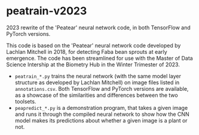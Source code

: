 # peatrain-v2023
2023 rewrite of the 'Peatear' neural network code, in both TensorFlow and PyTorch versions.

This code is based on the 'Peatear' neural network code developed by Lachlan Mitchell in 2018, for detecting Faba bean sprouts at early emergence. The code has been streamlined for use with the Master of Data Science Intership at the Biometry Hub in the Winter Trimester of 2023.

- `peatrain_*.py` trains the neural network (with the same model layer structure as developed by Lachlan Mitchell) on image files listed in `annotations.csv`. Both TensorFlow and PyTorch versions are available, as a showcase of the similarities and differences between the two toolsets.
- `peapredict_*.py` is a demonstration program, that takes a given image and runs it through the compiled neural network to show how the CNN model makes its predictions about whether a given image is a plant or not. 
